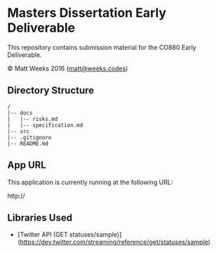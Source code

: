 # Masters Dissertation Early Deliverable

This repository contains submission material for the CO880 Early Deliverable.

&copy; Matt Weeks 2016 (matt@weeks.codes)

## Directory Structure
```
/
|-- docs
|   |-- risks.md
|   |-- specification.md
|-- src
|-- .gitignore
|-- README.md
```

## App URL

This application is currently running at the following URL:

http://

## Libraries Used

* [Twitter API (GET statuses/sample)] (https://dev.twitter.com/streaming/reference/get/statuses/sample)
